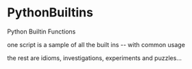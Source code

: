 PythonBuiltins
==============

Python Builtin Functions

one script is a sample of all the built ins -- with common usage

the rest are idioms, investigations, experiments and puzzles...
